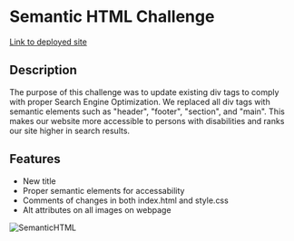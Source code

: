 # Semantic HTML Challenge

[Link to deployed site](https://cameronhack.github.io/SemanticHTMLchallenge/)

## Description

The purpose of this challenge was to update existing div tags to comply with proper Search Engine Optimization. We replaced all div tags with semantic elements such as "header", "footer", "section", and "main". This makes our website more accessible to persons with disabilities and ranks our site higher in search results.

## Features

- New title
- Proper semantic elements for accessability
- Comments of changes in both index.html and style.css
- Alt attributes on all images on webpage

![SemanticHTML](https://github.com/CameronHack/SemanticHTMLchallenge/assets/139071966/55dd84d6-d148-4e11-ba11-2b699930ac4c)
